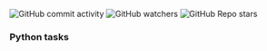 ![GitHub commit activity](https://img.shields.io/github/commit-activity/m/heartshapedbox/python?color=5955E8&label=commits&logo=python&logoColor=d4d9ff)
![GitHub watchers](https://img.shields.io/github/watchers/heartshapedbox/python?color=5955E8&logo=github)
![GitHub Repo stars](https://img.shields.io/github/stars/heartshapedbox/python?color=5955E8&logo=github)
### Python tasks
